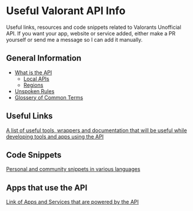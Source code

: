 # Useful Valorant API Info
Useful links, resources and code snippets related to Valorants Unofficial API. If you want your app, website or service added, either make a PR yourself or send me a message so I can add it manually.

<!-- ## Table Of Contents
  * [General Information](#general-information)
  * [Useful Links](#useful-links)
  * [Code Snippets](#code-snippets)
  * [Apps that use the API](#apps-that-use-the-api) -->

## General Information
- [What is the API](https://github.com/Soneliem/Useful-ValorantAPI-Info/blob/main/whatisit.md)
  - [Local APIs](https://github.com/Soneliem/Useful-ValorantAPI-Info/blob/main/whatisit.md)
  - [Regions](https://github.com/Soneliem/Useful-ValorantAPI-Info/blob/main/whatisit.md#regions)
- [Unspoken Rules](https://github.com/Soneliem/Useful-ValorantAPI-Info/blob/main/unspokenrules.md)
- [Glossery of Common Terms](https://github.com/Soneliem/Useful-ValorantAPI-Info/blob/main/glossery.md)

## Useful Links
[A list of useful tools, wrappers and documentation that will be useful while developing tools and apps using the API](https://github.com/Soneliem/Useful-ValorantAPI-Info/blob/main/unspokenrules.md)

## Code Snippets
[Personal and community snippets in various languages](https://github.com/Soneliem/Useful-ValorantAPI-Info/blob/main/codesnippets.md)

## Apps that use the API
[Link of Apps and Services that are powered by the API](https://github.com/Soneliem/Useful-ValorantAPI-Info/blob/main/apps.md)
